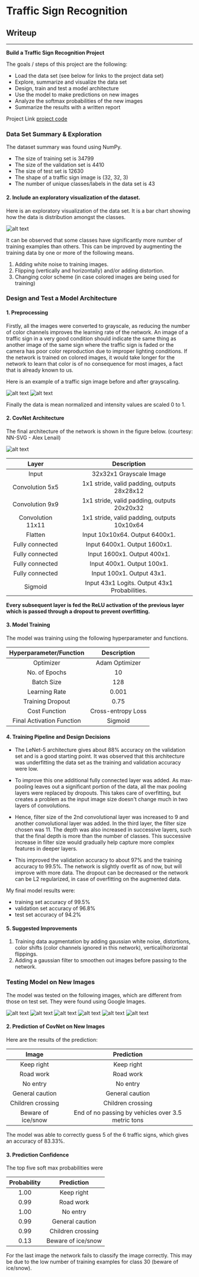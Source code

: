 # **Traffic Sign Recognition** 

## Writeup
---

**Build a Traffic Sign Recognition Project**

The goals / steps of this project are the following:
* Load the data set (see below for links to the project data set)
* Explore, summarize and visualize the data set
* Design, train and test a model architecture
* Use the model to make predictions on new images
* Analyze the softmax probabilities of the new images
* Summarize the results with a written report


[//]: # (Image References)

[image1]: ./report_images/distribution.png "Visualization"
[image2]: ./report_images/before.png "Before Grayscaling"
[image3]: ./report_images/after.png "After Grayscaling"
[image4]: ./report_images/architecture.png "Covnet Architecture"
[image5]: ./report_images/0000.png "Traffic Sign 1"
[image6]: ./report_images/0001.png "Traffic Sign 2"
[image7]: ./report_images/0002.png "Traffic Sign 3"
[image8]: ./report_images/0003.png "Traffic Sign 4"
[image9]: ./report_images/0004.png "Traffic Sign 5"
[image10]: ./report_images/0005.png "Traffic Sign 6"


Project Link [project code](https://github.com/adwaitverulkar/CarND_P3_TrafficSignClassifier/blob/master/Traffic_Sign_Classifier.ipynb)

### Data Set Summary & Exploration

The dataset summary was found using NumPy.

* The size of training set is 34799
* The size of the validation set is 4410
* The size of test set is 12630
* The shape of a traffic sign image is (32, 32, 3)
* The number of unique classes/labels in the data set is 43

#### 2. Include an exploratory visualization of the dataset.

Here is an exploratory visualization of the data set. It is a bar chart showing how the data is distribution amongst the classes.

![alt text][image1]

It can be observed that some classes have significantly more number of training examples than others. This can be improved by augmenting the training data by one or more of the following means.

1. Adding white noise to training images.
2. Flipping (vertically and horizontally) and/or adding distortion.
3. Changing color scheme (in case colored images are being used for training)

### Design and Test a Model Architecture

#### 1. Preprocessing

Firstly, all the images were converted to grayscale, as reducing the number of color channels improves the learning rate of the network. An image of a traffic sign in a very good condition should indicate the same thing as another image of the same sign where the traffic sign is faded or the camera has poor color reproduction due to improper lighting conditions. If the network is trained on colored images, it would take longer for the network to learn that color is of no consequence for most images, a fact that is already known to us.

Here is an example of a traffic sign image before and after grayscaling.

![alt text][image2] ![alt text][image3]

Finally the data is mean normalized and intensity values are scaled 0 to 1.

#### 2. CovNet Architecture

The final architecture of the network is shown in the figure below. (courtesy: NN-SVG - Alex Lenail)

![alt text][image4]


| Layer         		|     Description	        					| 
|:---------------------:|:---------------------------------------------:| 
| Input         		| 32x32x1 Grayscale Image   					| 
| Convolution 5x5     	| 1x1 stride, valid padding, outputs 28x28x12 	|
| Convolution 9x9		| 1x1 stride, valid padding, outputs 20x20x32	|
| Convolution 11x11	    | 1x1 stride, valid padding, outputs 10x10x64	|
| Flatten			    | Input 10x10x64. Output 6400x1.   				|
| Fully connected		| Input 6400x1. Output 1600x1.					|
| Fully connected		| Input 1600x1. Output 400x1.  					|
| Fully connected		| Input 400x1. Output 100x1.					|
| Fully connected		| Input 100x1. Output 43x1.						|
| Sigmoid				| Input 43x1 Logits. Output 43x1 Probabilities.	|
 
**Every subsequent layer is fed the ReLU activation of the previous layer which is passed through a dropout to prevent overfitting.**

#### 3. Model Training

The model was training using the following hyperparameter and functions.

| Hyperparameter/Function        		|     Description	        	| 
|:-------------------------------------:|:-----------------------------:| 
| Optimizer        						| Adam Optimizer				| 
| No. of Epochs    						| 10							|
| Batch Size							| 128							|
| Learning Rate	    					| 0.001							|
| Training Dropout						| 0.75  						|
| Cost Function		    				| Cross-entropy Loss			|
| Final Activation Function			    | Sigmoid  						|


#### 4. Training Pipeline and Design Decisions

* The LeNet-5 architecture gives about 88% accuracy on the validation set and is a good starting point. It was observed that this architecture was underfitting the data set as the training and validation accuracy were low.

* To improve this one additional fully connected layer was added. As max-pooling leaves out a significant portion of the data, all the max pooling layers were replaced by dropouts. This takes care of overfitting, but creates a problem as the input image size doesn't change much in two layers of convolutions. 

* Hence, filter size of the 2nd convolutional layer was increased to 9 and another convolutional layer was added. In the third layer, the filter size chosen was 11. The depth was also increased in successive layers, such that the final depth is more than the number of classes. This successive increase in filter size would gradually help capture more complex features in deeper layers. 

* This improved the validation accuracy to about 97% and the training accuracy to 99.5%. The network is slightly overfit as of now, but will improve with more data. The dropout can be decreased or the network can be L2 regularized, in case of overfitting on the augmented data.

My final model results were:
* training set accuracy of 99.5%
* validation set accuracy of 96.8%
* test set accuracy of 94.2%

#### 5. Suggested Improvements

1. Training data augmentation by adding gaussian white noise, distortions, color shifts (color channels ignored in this network), vertical/horizontal flippings.
2. Adding a gaussian filter to smoothen out images before passing to the network.



### Testing Model on New Images

The model was tested on the following images, which are different from those on test set. They were found using Google Images.


![alt text][image5] ![alt text][image6] ![alt text][image7] 
![alt text][image8] ![alt text][image9] ![alt text][image10]

#### 2. Prediction of CovNet on New Images

Here are the results of the prediction:

| Image			        |     Prediction	        							| 
|:---------------------:|:-----------------------------------------------------:| 
| Keep right   			| Keep right 											| 
| Road work				| Road work 											|
| No entry				| No entry												|
| General caution		| General caution					 					|
| Children crossing		| Children crossing    									|
| Beware of ice/snow	| End of no passing by vehicles over 3.5 metric tons  	|


The model was able to correctly guess 5 of the 6 traffic signs, which gives an accuracy of 83.33%.

#### 3. Prediction Confidence

The top five soft max probabilities were

| Probability         	|     Prediction	        					| 
|:---------------------:|:---------------------------------------------:| 
| 1.00         			| Keep right   									| 
| 0.99     				| Road work 									|
| 1.00					| No entry										|
| 0.99	      			| General caution				 				|
| 0.99				    | Children crossing    							|
| 0.13				    | Beware of ice/snow   							|

For the last image the network fails to classify the image correctly. This may be due to the low number of training examples for class 30 (beware of ice/snow).